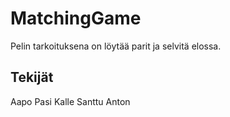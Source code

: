 # MatchingGame
Pelin tarkoituksena on löytää parit ja selvitä elossa.

## Tekijät
Aapo
Pasi
Kalle
Santtu
Anton
